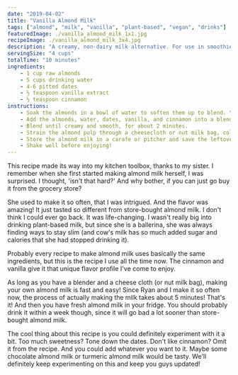 ```yaml
---
date: "2019-04-02"
title: "Vanilla Almond Milk"
tags: ["almond", "milk", "vanilla", "plant-based", "vegan", "drinks"]
featuredImage: ./vanilla_almond_milk_1x1.jpg
recipeImage: ./vanilla_almond_milk_3x4.jpg
description: "A creamy, non-dairy milk alternative. For use in smoothies, baked goods, curries, and more!"
servingSize: "4 cups"
totalTime: "10 minutes"
ingredients:
    - 1 cup raw almonds
    - 5 cups drinking water
    - 4-6 pitted dates
    - ½ teaspoon vanilla extract
    - ½ teaspoon cinnamon
instructions:
    - Soak the almonds in a bowl of water to soften them up to blend. You can do this overnight or over the course of an hour or so. 
    - Add the almonds, water, dates, vanilla, and cinnamon into a blender. You can alter how many dates to add, based on your preferred level of sweetness. 
    - Blend until creamy and smooth, for about 2 minutes. 
    - Strain the almond pulp through a cheesecloth or nut milk bag, collecting the milk in a bowl. Squeeze the bag to extract as much almond milk as possible. 
    - Store the almond milk in a carafe or pitcher and save the leftover almond pulp for use in other yummy recipes.
    - Shake well before enjoying!
---
```

This recipe made its way into my kitchen toolbox, thanks to my sister. I remember when she first started making almond milk herself, I was surprised. I thought, 'isn't that hard?' And why bother, if you can just go buy it from the grocery store?

She used to make it so often, that I was intrigued. And the flavor was amazing! It just tasted so different from store-bought almond milk. I don't think I could ever go back. It was life-changing. I wasn't really big into drinking plant-based milk, but since she is a ballerina, she was always finding ways to stay slim (and cow's milk has so much added sugar and calories that she had stopped drinking it).

Probably every recipe to make almond milk uses basically the same ingredients, but this is the recipe I use all the time now. The cinnamon and vanilla give it that unique flavor profile I've come to enjoy.

As long as you have a blender and a cheese cloth (or nut milk bag), making your own almond milk is fast and easy! Since Ryan and I make it so often now, the process of actually making the milk takes about 5 minutes! That's it! And then you have fresh almond milk in your fridge. You should probably drink it within a week though, since it will go bad a lot sooner than store-bought almond milk.

The cool thing about this recipe is you could definitely experiment with it a bit. Too much sweetness? Tone down the dates. Don't like cinnamon? Omit it from the recipe. And you could add whatever you want to it. Maybe some chocolate almond milk or turmeric almond milk would be tasty. We'll definitely keep experimenting on this and keep you guys updated!
